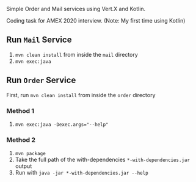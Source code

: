 Simple Order and Mail services using Vert.X and Kotlin.

Coding task for AMEX 2020 interview.
(Note: My first time using Kotlin)

## Run `Mail` Service
1. `mvn clean install` from inside the `mail` directory
1. `mvn exec:java` 

## Run `Order` Service
First, run `mvn clean install` from inside the `order` directory
### Method 1
1. `mvn exec:java -Dexec.args="--help"`
### Method 2
1. `mvn package`
1. Take the full path of the with-dependencies `*-with-dependencies.jar` output
1. Run with `java -jar *-with-dependencies.jar --help`
